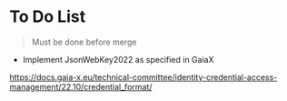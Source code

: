 # To Do List
> Must be done before merge

- Implement JsonWebKey2022 as specified in GaiaX

https://docs.gaia-x.eu/technical-committee/identity-credential-access-management/22.10/credential_format/
